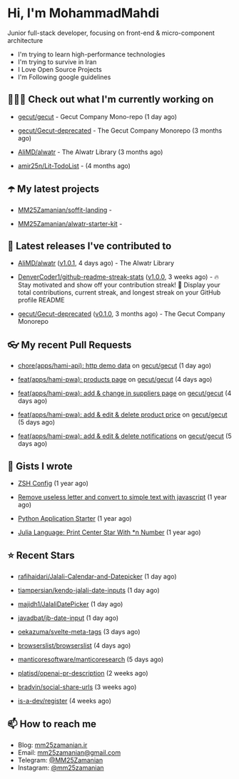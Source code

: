 # Hi, I'm MohammadMahdi

Junior full-stack developer, focusing on front-end & micro-component architecture

- I'm trying to learn high-performance technologies
- I'm trying to survive in Iran
- I Love Open Source Projects
- I'm Following google guidelines

## 👨🏻‍💻 Check out what I'm currently working on



- [gecut/gecut](https://github.com/gecut/gecut) - Gecut Company Mono-repo (1 day ago)

- [gecut/Gecut-deprecated](https://github.com/gecut/Gecut-deprecated) - The Gecut Company Monorepo (3 months ago)

- [AliMD/alwatr](https://github.com/AliMD/alwatr) - The Alwatr Library (3 months ago)

- [amir25n/Lit-TodoList](https://github.com/amir25n/Lit-TodoList) -  (4 months ago)

## ☂️ My latest projects



- [MM25Zamanian/soffit-landing](https://github.com/MM25Zamanian/soffit-landing) - 

- [MM25Zamanian/alwatr-starter-kit](https://github.com/MM25Zamanian/alwatr-starter-kit) - 

## 🎉 Latest releases I've contributed to



- [AliMD/alwatr](https://github.com/AliMD/alwatr) ([v1.0.1](https://github.com/AliMD/alwatr/releases/tag/v1.0.1), 4 days ago) - The Alwatr Library

- [DenverCoder1/github-readme-streak-stats](https://github.com/DenverCoder1/github-readme-streak-stats) ([v1.0.0](https://github.com/DenverCoder1/github-readme-streak-stats/releases/tag/v1.0.0), 3 weeks ago) - 🔥 Stay motivated and show off your contribution streak! 🌟 Display your total contributions, current streak, and longest streak on your GitHub profile README

- [gecut/Gecut-deprecated](https://github.com/gecut/Gecut-deprecated) ([v0.1.0](https://github.com/gecut/Gecut-deprecated/releases/tag/v0.1.0), 3 months ago) - The Gecut Company Monorepo

## 👓 My recent Pull Requests



- [chore(apps/hami-api): http demo data](https://github.com/gecut/gecut/pull/222) on [gecut/gecut](https://github.com/gecut/gecut) (1 day ago)

- [feat(apps/hami-pwa): products page](https://github.com/gecut/gecut/pull/216) on [gecut/gecut](https://github.com/gecut/gecut) (4 days ago)

- [feat(apps/hami-pwa): add &amp; change in suppliers page](https://github.com/gecut/gecut/pull/210) on [gecut/gecut](https://github.com/gecut/gecut) (4 days ago)

- [feat(apps/hami-pwa): add &amp; edit &amp; delete product price](https://github.com/gecut/gecut/pull/209) on [gecut/gecut](https://github.com/gecut/gecut) (5 days ago)

- [feat(apps/hami-pwa): add &amp; edit &amp; delete notifications](https://github.com/gecut/gecut/pull/203) on [gecut/gecut](https://github.com/gecut/gecut) (5 days ago)

## 📓 Gists I wrote



- [ZSH Config](https://gist.github.com/fc1960135cf54fd5fae966c637455ffe) (1 year ago)

- [Remove useless letter and convert to simple text with javascript](https://gist.github.com/2249ec3b4dfe1de7693d6412beeba5a0) (1 year ago)

- [Python Application Starter](https://gist.github.com/0d120f8dde7a95ad33bc1fa160975df6) (1 year ago)

- [Julia Language: Print Center Star With *n Number](https://gist.github.com/b04a84f77b7946162c81409eeae904ad) (1 year ago)

## ⭐ Recent Stars



- [rafihaidari/Jalali-Calendar-and-Datepicker](https://github.com/rafihaidari/Jalali-Calendar-and-Datepicker) (1 day ago)

- [tiampersian/kendo-jalali-date-inputs](https://github.com/tiampersian/kendo-jalali-date-inputs) (1 day ago)

- [majidh1/JalaliDatePicker](https://github.com/majidh1/JalaliDatePicker) (1 day ago)

- [javadbat/jb-date-input](https://github.com/javadbat/jb-date-input) (1 day ago)

- [oekazuma/svelte-meta-tags](https://github.com/oekazuma/svelte-meta-tags) (3 days ago)

- [browserslist/browserslist](https://github.com/browserslist/browserslist) (4 days ago)

- [manticoresoftware/manticoresearch](https://github.com/manticoresoftware/manticoresearch) (5 days ago)

- [platisd/openai-pr-description](https://github.com/platisd/openai-pr-description) (2 weeks ago)

- [bradvin/social-share-urls](https://github.com/bradvin/social-share-urls) (3 weeks ago)

- [is-a-dev/register](https://github.com/is-a-dev/register) (4 weeks ago)

## 📫 How to reach me

- Blog: [mm25zamanian.ir](https://mm25zamanian.ir)
- Email: [mm25zamanian@gmail.com](mailto://mm25zamanian@gmail.com)
- Telegram: [@MM25Zamanian](https://t.me/MM25Zamanian)
- Instagram: [@mm25zamanian](https://instagram.com/mm25zamanian)
